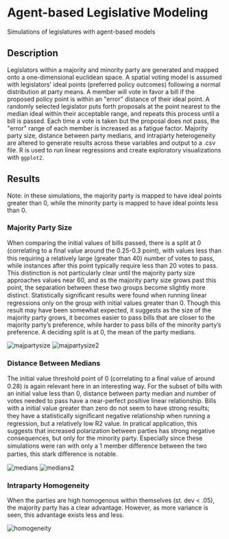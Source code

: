 # Agent-based Legislative Modeling
Simulations of legislatures with agent-based models

## Description
Legislators within a majority and minority party are generated and mapped onto a one-dimensional euclidean space. A spatial voting model is assumed with legislators' ideal points (preferred policy outcomes) following a normal distribution at party means. A member will vote in favor a bill if the proposed policy point is within an "error" distance of their ideal point. A randomly selected legislator puts forth proposals at the point nearest to the median ideal within their acceptable range, and repeats this process until a bill is passed. Each time a vote is taken but the proposal does not pass, the "error" range of each member is increased as a fatigue factor. Majority party size, distance between party medians, and intraparty heterogeneity are altered to generate results across these variables and output to a .csv file. R is used to run linear regressions and create exploratory visualizations with `ggplot2`.

## Results
Note: in these simulations, the majority party is mapped to have ideal points greater than 0, while the minority party is mapped to have ideal points less than 0.

### Majority Party Size
When comparing the initial values of bills passed, there is a split at 0 (correlating to a ﬁnal value around the 0.25-0.3 point), with values less than this requiring a relatively large (greater than 40) number of votes to pass, while instances after this point typically require less than 20 votes to pass. This distinction is not particularly clear until the majority party size approaches values near 60, and as the majority party size grows past this point, the separation between these two groups become slightly more distinct. Statistically signiﬁcant results were found when running linear regressions only on the group with initial values greater than 0. Though this result may have been somewhat expected, it suggests as the size of the majority party grows, it becomes easier to pass bills that are closer to the majority party’s preference, while harder to pass bills of the minority party’s preference. A deciding split is at 0, the mean of the party medians.
 
![majpartysize](https://github.com/joseph-stigall/agent-based-legislatures/blob/master/visualizations/size.png "Majority Party Size")
![majpartysize2](https://github.com/joseph-stigall/agent-based-legislatures/blob/master/visualizations/size2.png "Majority Party Size 2")

### Distance Between Medians
The initial value threshold point of 0 (correlating to a ﬁnal value of around 0.28) is again relevant here in an interesting way. For the subset of bills with an initial value less than 0, distance between party median and number of votes needed to pass have a near-perfect positive linear relationship. Bills with a initial value greater than zero do not seem to have strong results; they have a statistically signiﬁcant negative relationship when running a regression, but a relatively low R2 value. In pratical application, this suggests that increased polarization between parties has strong negative consequences, but only for the minority party. Especially since these simulations were ran with only a 1 member diﬀerence between the two parties, this stark diﬀerence is notable. 

![medians](https://github.com/joseph-stigall/agent-based-legislatures/blob/master/visualizations/median.png "Distance Between Party Medians")
![medians2](https://github.com/joseph-stigall/agent-based-legislatures/blob/master/visualizations/medians2.png "Distance Between Party Medians 2")

### Intraparty Homogeneity
When the parties are high homogenous within themselves (st. dev < .05), the majority party has a clear advantage. However, as more variance is seen, this advantage exists less and less. 

![homogeneity](https://github.com/joseph-stigall/agent-based-legislatures/blob/master/visualizations/homogeneity.png "Intrparty Homogeneity")
